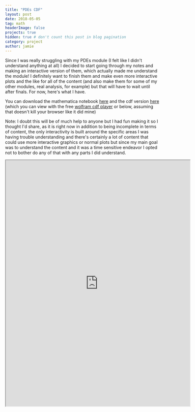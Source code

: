 ```yaml
---
title: "PDEs CDF"
layout: post
date: 2018-05-05
tag: math
headerImage: false
projects: true
hidden: true # don't count this post in blog pagination
category: project
author: jamie
---
```


Since I was really struggling with my PDEs module (I felt like I didn't understand anything at all) I decided to start going through my notes and making an interactive version of them, which actually made me understand the module! I definitely want to finish them and make even more interactive plots and the like for all of the content (and also make them for some of my other modules, real analysis, for example) but that will have to wait until after finals. For now, here's what I have. 

You can download the mathematica notebook [here](https://jamiecayley.github.io/assets/PDEs.nb) and the cdf version [here](https://jamiecayley.github.io/assets/PDEs.cdf) (which you can view with the free [wolfram cdf player](https://www.wolfram.com/cdf-player/) or below, assuming that doesn't kill your browser like it did mine)

Note: I doubt this will be of much help to anyone but I had fun making it so I thought I'd share, as it is right now in addition to being incomplete in terms of content, the only interactivity is built around the specific areas I was having trouble understanding and there's certainly a lot of content that could use more interactive graphics or normal plots but since my main goal was to understand the content and it was a time sensitive endeavor I opted not to bother do any of that with any parts I did understand. 


<iframe src="https://www.wolframcloud.com/objects/dbf3ab2f-0289-447e-bc74-ebe07ecbdf30?_embed=iframe" width="600" height="800"></iframe>


